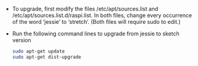 - To upgrade, first modify the files /etc/apt/sources.list and /etc/apt/sources.list.d/raspi.list. In both files, change every occurrence of the word ‘jessie’ to ‘stretch’. (Both files will require sudo to edit.)

- Run the following command lines to upgrade from jessie to sketch version

  ```bash
  sudo apt-get update
  sudo apt-get dist-upgrade
  ```
